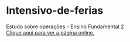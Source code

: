 # Intensivo-de-ferias
 Estudo sobre operações - Ensino Fundamental 2 <br>
<a href="[index.html](https://isaque-manoel.github.io/Intensivo-de-ferias/)">Clique aqui para ver a página online.</a>